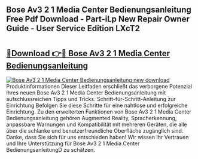 ## Bose Av3 2 1 Media Center Bedienungsanleitung Free Pdf Download - Part-iLp New Repair Owner Guide - User Service Edition LXcT2

# <h2><a href="http://df4bkz.blite.top/?on=Bose+Av3+2+1+Media+Center+Bedienungsanleitung">🔗Download 👉🔴 Bose Av3 2 1 Media Center Bedienungsanleitung</a></h2>

[![Bose Av3 2 1 Media Center Bedienungsanleitung new download](https://i.imgur.com/lujVjoI.png)](http://df4bkz.blite.top/?on=Bose+Av3+2+1+Media+Center+Bedienungsanleitung)
Produktinformationen Dieser Leitfaden erschließt das verborgene Potenzial Ihres neuen Bose Av3 2 1 Media Center Bedienungsanleitung mit aufschlussreichen Tipps und Tricks. Schritt-für-Schritt-Anleitung zur Einrichtung Befolgen Sie diese Schritte für eine nahtlose und erfolgreiche Einrichtung. Zu den erweiterten Funktionen von Bose Av3 2 1 Media Center Bedienungsanleitung gehören Augmented Reality, Spracherkennung, anpassbare Warnungen und Kompatibilität mit mehreren Geräten, die alle über die schlanke und benutzerfreundliche Oberfläche zugänglich sind. Danke, dass Sie sich für uns entschieden haben! Wir wissen Ihr Vertrauen und Ihre Unterstützung für Bose Av3 2 1 Media Center BedienungsanleitungD zu schätzen.
